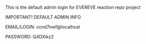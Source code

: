 This is the default admin login for EVEREVE reaction repo project

IMPORTANT! DEFAULT ADMIN INFO

  EMAIL/LOGIN: ccnd7nwf@localhost

  PASSWORD: Q4DXikz2


  
